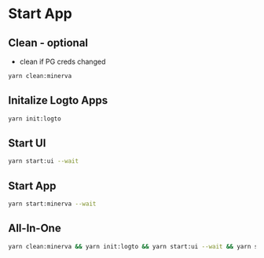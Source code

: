 # Start App

## Clean - optional

- clean if PG creds changed

```bash
yarn clean:minerva
```

## Initalize Logto Apps

```bash
yarn init:logto
```

## Start UI

```bash
yarn start:ui --wait
```

## Start App

```bash
yarn start:minerva --wait
```

## All-In-One

```bash
yarn clean:minerva && yarn init:logto && yarn start:ui --wait && yarn start:minerva --wait
```
